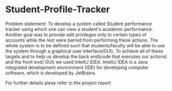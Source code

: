 # Student-Profile-Tracker

Problem statement:
To develop a system called Student performance tracker using which one can view a
student's academic performance. Another goal was to provide edit privileges only to certain types
of accounts while the rest were barred from performing these actions. The whole system is to be
defined such that students/faculty will be able to use the system through a graphical user
interface(GUI).
To achieve all of these targets and to help us develop the back end(code that executes our
actions) and the front end( GUI) we used IntelliJ IDEA. IntelliJ IDEA is a Java integrated
development environment (IDE) for developing computer software, which is developed by
JetBrains.

For further details plese refer to the project report
